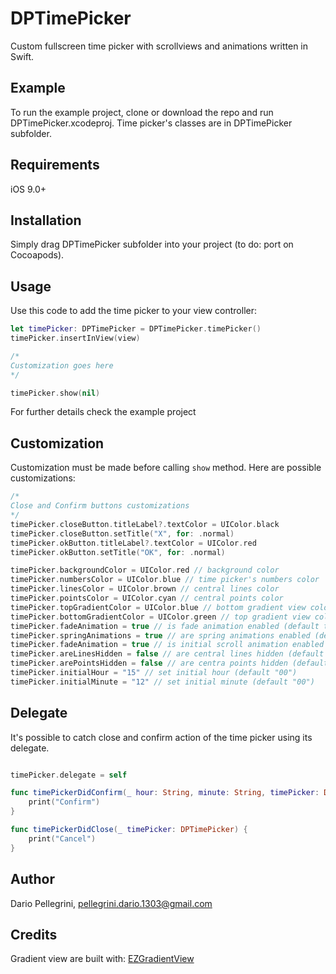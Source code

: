 # DPTimePicker

Custom fullscreen time picker with scrollviews and animations written in Swift.

## Example

To run the example project, clone or download the repo and run DPTimePicker.xcodeproj. Time picker's classes are in DPTimePicker subfolder.

## Requirements
iOS 9.0+

## Installation

Simply drag DPTimePicker subfolder into your project (to do: port on Cocoapods).

## Usage

Use this code to add the time picker to your view controller:

```swift
let timePicker: DPTimePicker = DPTimePicker.timePicker()
timePicker.insertInView(view)

/*
Customization goes here
*/

timePicker.show(nil)
```
For further details check the example project

## Customization

Customization must be made before calling ``show`` method.
Here are possible customizations:

```swift
/*
Close and Confirm buttons customizations
*/
timePicker.closeButton.titleLabel?.textColor = UIColor.black
timePicker.closeButton.setTitle("X", for: .normal)
timePicker.okButton.titleLabel?.textColor = UIColor.red
timePicker.okButton.setTitle("OK", for: .normal)

timePicker.backgroundColor = UIColor.red // background color
timePicker.numbersColor = UIColor.blue // time picker's numbers color
timePicker.linesColor = UIColor.brown // central lines color
timePicker.pointsColor = UIColor.cyan // central points color
timePicker.topGradientColor = UIColor.blue // bottom gradient view color
timePicker.bottomGradientColor = UIColor.green // top gradient view color
timePicker.fadeAnimation = true // is fade animation enabled (default true)
timePicker.springAnimations = true // are spring animations enabled (default true)
timePicker.fadeAnimation = true // is initial scroll animation enabled
timePicker.areLinesHidden = false // are central lines hidden (default false)
timePicker.arePointsHidden = false // are centra points hidden (default false)
timePicker.initialHour = "15" // set initial hour (default "00")
timePicker.initialMinute = "12" // set initial minute (default "00")
```

## Delegate
It's possible to catch close and confirm action of the time picker using its delegate.
```swift

timePicker.delegate = self

func timePickerDidConfirm(_ hour: String, minute: String, timePicker: DPTimePicker) {
    print("Confirm")
}

func timePickerDidClose(_ timePicker: DPTimePicker) {
    print("Cancel")
}

```

## Author

Dario Pellegrini, pellegrini.dario.1303@gmail.com

## Credits

Gradient view are built with: [EZGradientView](https://github.com/shashankpali/EZYGradientView)
